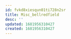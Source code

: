 ```yaml
---
id: fvkd8xiesqun01ti728n2sr
title: Misc_bellredfield
desc: ''
updated: 1681956310427
created: 1681956310427
---
```

